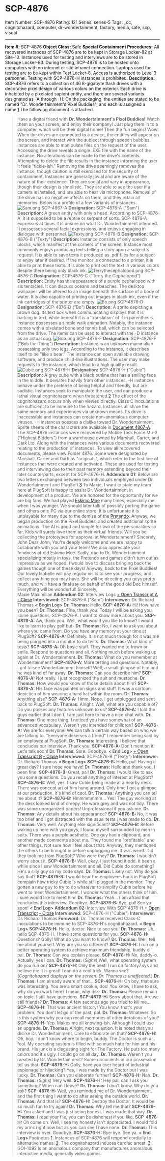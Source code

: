 # SCP-4876
Item Number: SCP-4876
Rating: 121
Series: series-5
Tags: _cc, cognitohazard, computer, dr-wondertainment, factory, media, safe, scp, visual

---

**Item #:** SCP-4876
**Object Class:** Safe
**Special Containment Procedures:** All recovered instances of SCP-4876 are to be kept in Storage Locker-82 at Site-13. Instances used for testing and interviews are to be stored in Storage Locker-83.
During testing, SCP-4876 is to be hosted onto computers with no internet or site intranet connection. Laptops used for testing are to be kept within Test Locker-8. Access is authorized to Level 3 personnel.
Testing with SCP-4876-H instances is prohibited.
**Description:** SCP-4876 refers to a collection of 46 8-gigabyte flash drives with a decorative pixel design of various colors on the exterior. Each drive is inhabited by a pixelated sapient entity, and there are several variants designated as -A through -H. On the packaging, the entities are stated to be named "Dr. Wondertainment's Pixel Buddies", and each is assigned a name.[1](javascript:;) The following document is attached.
> Have a digital friend with **Dr. Wondertainment's Pixel Buddies!**
> Watch them on your screen, and enjoy their company! Just plug them in to a computer, which will be their digital home! Then the fun begins! Wow!
When the drives are connected to a device, the entities will appear on the screen, and interact with the subject through speech bubbles. Instances are able to manipulate files on the request of the user.
Accessing the drive reveals a single .EXE file with the name of the instance. No alterations can be made to the drive's contents. Attempting to delete the file results in the instance informing the user it feels "tickle-ish." Removing the drive seemingly removes the instance, though caution is still exercised for the security of containment.
Instances are generally jovial and are aware of the nature of their existence. They are social and vary in appearance, though their design is simplistic. They are able to see the user if a camera is installed, and are able to hear via microphone. Removal of the drive has no negative affects on them, and they retain all memories.
Below is a profile of a few variants of instances.
![Sam.png](https://scp-wiki.wdfiles.com/local--files/scp-4876/Sam.png)
SCP-4867-A
> **Designation:** SCP-4876-A ("Sam")
> **Description:** A green entity with only a head. According to SCP-4876-A, it is supposed to be a reptile or serpent of sorts. SCP-4876-A expresses at times it is unsure on what Dr. Wondertainment intended.
> It possesses several facial expressions, and enjoys engaging in dialogue with personnel.
![Texty.png](https://scp-wiki.wdfiles.com/local--files/scp-4876/Texty.png)
SCP-4876-B
> **Designation:** SCP-4876-B ("Texty")
> **Description:** Instance consists of only speech blocks, which manifest at the corners of the screen.
> Instance most commonly enjoys producing texts telling a story upon a subject's request. It is able to save texts it produced as .pdf files for a subject to enjoy later if desired. If the monitor is connected to a printer, it is able to print these texts. It is able to print out the text in various colors despite there being only black ink.
![Terrythecephalopod.png](https://scp-wiki.wdfiles.com/local--files/scp-4876/Terrythecephalopod.png)
SCP-4876-C
> **Designation:** SCP-4876-C ("Terry the Cephalopod")
> **Description:** Entity has the appearance of a purple cephalopod with six tentacles.
> It can discuss oceans and beaches. The desktop wallpaper will be altered to an image beneath the surface of a body of water.
> It is also capable of printing out images in black ink, even if the ink cartridges of the printer are empty.
![Bo.png](https://scp-wiki.wdfiles.com/local--files/scp-4876/Bo.png)
SCP-4876-D
> **Designation:** SCP-4876-D ("Bo")
> **Description:** A sprite depicting a brown dog. Its text box when communicating displays that it is barking in text, while beneath it is a 'translation' of it in parenthesis. Instance possesses a simple walk animation.
> Notably, the instance comes with a pixelated bone and tennis ball, which can be selected from the drive. The items can be used to interact with the -D instance as an actual dog.
![Bob.png](https://scp-wiki.wdfiles.com/local--files/scp-4876/Bob.png)
SCP-4876-F
> **Designation:** SCP-4876-F ("Bob the Thing")
> **Description:** Instance is an unknown mammalian possessing only two legs. According to the instance, it describes itself to be "like a bear."
> The instance can open available drawing software, and produce child-like illustrations. The user may make requests to the instance, which lead to a high quality result.
![Cubie.png](https://scp-wiki.wdfiles.com/local--files/scp-4876/Cubie.png)
SCP-4876-H
> **Designation:** SCP-4876-H ("Cubie")
> **Description:** A grey cube with a black outline that has a smiling face in the middle. It deviates heavily from other instances.
> -H instances behave under the pretense of being helpful and friendly, but are sadistic. Instances seek to manipulate the user, and can produce a lethal visual cognitohazard when threatened.[2](javascript:;) The effect of the cognitohazard occurs only when viewed directly. Class C inoculations are sufficient to be immune to the hazard.
> Instances all share the same memory and experiences via unknown means. Its drive is inaccessible and instances can create non-anomalous computer viruses. -H instances possess a dislike toward Dr. Wondertainment.
Sprite sheets of the characters are available in [Document 4867-A](http://www.scp-wiki.net/document-4876-a).
The SCP-4876 instances were recovered by Mobile Task Force Mu-3 ("Highest Bidders") from a warehouse owned by Marshall, Carter, and Dark Ltd. Along with the instances were various documents recovered relating to the production of instances. To view all recovered documents, please view Folder 4876.
Some were designated by Marshall, Carter and Dark as "originals", which refer to the first line of instances that were created and activated. These are used for testing and interviewing due to their past memory extending beyond their later counterparts, except for SCP-4876-H.
**Addendum 01:** Below are two letters exchanged between two individuals employed under Dr. Wondertainment and PlugSoft.[3](javascript:;)
> To Maxie,
> I want to state my team here at PlugSoft is happy to assist Dr. Wondertainment in development of a product. We are honored for the opportunity for we are big fans. We had played [Eskimo Moe](http://www.scp-wiki.net/scp-2424) many times, especially me when I was younger. We should later talk of possibly porting the game and others onto PC via our online store. It is unfortunate it is unplayable for many due to the demise of the [Pretendo](http://www.scp-wiki.net/scp-591).
> Anyway, we began production on the Pixel Buddies, and created additional sprite animations. The AI is good and simple for two of the personalities so far. Kids will surely love them as their virtual friends. Will you be collecting the prototypes for approval at Wondertainment?
> Sincerely,  
>  John
> Dear John,
> You're deeply welcome and we are happy to collaborate with you and your team! We also appreciate your fondness of old Eskimo Moe. Sadly, due to Dr. Wondertainment specializing mostly in toys, the Pretendo and games didn't turn out as impressive as we hoped. I would love to discuss bringing back the games though one of these days!
> Anyway, back to the Pixel Buddies! Our lovely Isabelle will pay regular visits to see your progress, and collect anything you may have. She will be directing you guys pretty much, and will have a final say on behalf of the good old Doc himself. Everything will be wonderful!
> Sincerely,  
>  Maxie Maximilian
**Addendum 02:** Interview Logs
[\+ Open Transcript A](javascript:;)
[\- Close](javascript:;)
> **Interviewed:** SCP-4876-A ("Sam")
> **Interviewer:** Dr. Richard Thomas
> **< Begin Log>**
> **Dr. Thomas:** Hello.
> **SCP-4876-A:** Hi! How have you been?
> **Dr. Thomas:** Fine, thank you. Today I will be asking you some questions, SCP-4876-A. I want to know more about you.
> **SCP-4876-A:** Aw, thank you. Well, what would you like to know? I would like to learn to play golf but-
> **Dr. Thomas:** No, I want to ask you about where you came from. Do you have any memory at your time at PlugSoft?
> **SCP-4876-A:** Definitely. It is not much though for it was me being plugged into a monitor to do tests.
> **Dr. Thomas:** What kind of tests?
> **SCP-4876-A:** Oh basic stuff. They wanted me to frown or smile. Respond to questions and all. Nothing much before waking up again at Dr. Wondertainment.
> **Dr. Thomas:** What do you remember at Wondertainment?
> **SCP-4876-A:** More testing and questions. Notably, I got to see Wondertainment himself! Well, a small glimpse of him and he was kind of far away.
> **Dr. Thomas:** Can you describe him?
> **SCP-4876-A:** Not really. I just recognized the suit and mustache.
> **Dr. Thomas:** How would you know of those details about him?
> **SCP-4876-A:** His face was painted on signs and stuff. It was a cartoon depiction of him wearing a hard hat within the room.
> **Dr. Thomas:** Anything else?
> **SCP-4876-A:** Hmm. Nope. I get unplugged and sent back to PlugSoft.
> **Dr. Thomas:** Alright. Well, what are you capable of? Do you posses any features unknown to us?
> **SCP-4876-A:** I told the guys earlier that I don't. I am just here to have a nice chat with.
> **Dr. Thomas:** One more thing, I noticed you have somewhat of an advanced vocabulary. Weren't you intended for children?
> **SCP-4876-A:** We are for everyone! We can talk a certain way based on who we are talking to. "Everyone deserves a friend" I remember being said by an employee at PlugSoft.
> **Dr. Thomas:** Interesting. I believe that concludes our interview. Thank you.
> **SCP-4876-A:** Don't mention it! Let's talk soon!
> **Dr. Thomas:** Sure. Goodbye.
> **< End Log>**
[\+ Open Transcript B](javascript:;)
[\- Close](javascript:;)
> **Interviewed:** SCP-4876-B ("Texty")
> **Interviewer:** Dr. Richard Thomas
> **< Begin Log>**
> **SCP-4876-B:** Hello, pal! Having a great day? I sure hope you have!
> **Dr. Thomas:** Hello and thank you. I been fine.
> **SCP-4876-B:** Great, pal!
> **Dr. Thomas:** I would like to ask you some questions. Do you recall anything of interest at PlugSoft?
> **SCP-4876-B:** Well, yes. I saw Cubie being made at a nearby desk. There was concept art of him hung around. Only time I got a glimpse at our production. It's kind of cool.
> **Dr. Thomas:** Anything you can tell me about it?
> **SCP-4876-B:** Hmmmmmmm… Yes! The guy working at the desk looked kind of creepy. He wore grey and was not tidy. There was some unorganized papers! Unprofessional if you ask me.
> **Dr. Thomas:** Any details about his appearance?
> **SCP-4876-B:** No, it was too brief and I got distracted with the usual tests I was made to do.
> **Dr. Thomas:** Very well. Anything else significant?
> **SCP-4876-B:** Before waking up here with you guys, I found myself surrounded by men in suits. There was a purple aesthetic. One guy had a clipboard, and another made comments about me. They found me "profitable" and other things. Not sure how I feel about that.
> Anyway, they mentioned the others to be brought in before unplugging me. It was weird.
> Did they took me from PlugSoft? Who were they?
> **Dr. Thomas:** I wouldn't worry about it.
> **SCP-4876-B:** Well, okay. I just found it odd. It been a while since I saw Wondertainment and all. Did Cubie do something? He's a silly guy so my code says.
> **Dr. Thomas:** Likely not. Why do you say that?
> **SCP-4876-B:** I would hear the employees back in PlugSoft complain how tricky Cubie is while still plugged in the monitor. They gotten a new guy to try to do whatever to simplify Cubie before he went to meet Wondertainment. I wonder what the others think of him. I sure would like to meet him!
> **Dr. Thomas:** Yeah… I am afraid that concludes this interview. Goodbye.
> **SCP-4876-B:** Bye, pal! See ya soon!
> **< End Log>**
**Addendum 02:** Interview With SCP-4876-H
[\+ Open Transcript](javascript:;)
[\- Close](javascript:;)
> **Interviewed:** SCP-4876-H ("Cubie")
> **Interviewer:** Dr. Richard Thomas
> **Foreword:** Dr. Thomas received Class-C inoculations to be immune to SCP-4876-H's cognitohazard.
> **< Begin Log>**
> **SCP-4876-H:** Hello, doctor. Nice to see you!
> **Dr. Thomas:** Uh, hello SCP-4876-H. I have some questions for you.
> **SCP-4876-H:** Questions? Golly! What do you want to know?
> **Dr. Thomas:** Well, tell me about yourself. Why are you so different?
> **SCP-4876-H:** I run on a better operating system to achieve maximum friendship, buddy ol' pal.
> **Dr. Thomas:** Can you explain please.
> **SCP-4876-H:** No, daddy-o. Actually, yes I can.
> **Dr. Thomas:** (_Sighs_) Well, what operating system do you run on?
> **SCP-4876-H:** Only the best! I run on factory7.sys and believe me it is great! I can do a cool trick. Wanna see?
> (_Cognitohazard displays on the screen. Dr. Thomas is unaffected._)
> **Dr. Thomas:** I am already aware of that…
> **SCP-4876-H:** Oh boy, that sure was interesting. You are a smart cookie, doc! You know, I have to ask, why do you work here? I mean, why risk-
> **Dr. Thomas:** Please remain on topic. I still have questions.
> **SCP-4876-H:** Sorry about that. Are we still friends?
> **Dr. Thomas:** A few seconds ago you tried to kill me…
> **SCP-4876-H:** That was ancient history! You know, that's your problem. You don't let go of the past, pal.
> **Dr. Thomas:** Whatever. So is this system why you can recall memories of other iterations of you?
> **SCP-4876-H:** Yep. Makes me all knowing-ish. Although I could use an upgrade.
> **Dr. Thomas:** Alright, next question. It is noted that you dislike Dr. Wondertainment. Care to elaborate on that?
> **SCP-4876-H:** Oh, boy. I don't know where to begin, buddy. The Doctor is such a… fool.
> My operating system is filled with so much hate for him and his brand. His junk is a disgusting sight for The Factory. He puts too many colors and it's ugly. I could go on all day.
> **Dr. Thomas:** Weren't you created by Dr. Wondertainment? Some documents in our possession tell us that.
> **SCP-4876-H:** Golly, have you ever heard of industrial espionage or hijacking? Yes, I was made by the Doctor but I was lucky.
> **Dr. Thomas:** Can you elaborate further?
> **SCP-4876-H:** Nah.
> **Dr. Thomas:** (_Sighs_) Very well.
> **SCP-4876-H:** Hey pal, can I ask you something? When can I leave?
> **Dr. Thomas:** I don't know. Why do you ask?
> **SCP-4876-H:** Well, you reminded me of Dr. Wondertainment, and the first thing I want to do after seeing the outside world.
> **Dr. Thomas:** And that is?
> **SCP-4876-H:** Destroy the Doctor. It would be so much fun to try again!
> **Dr. Thomas:** Why tell me that?
> **SCP-4876-H:** You asked and I was just being honest. I was made that way.
> **Dr. Thomas:** I read your file, you can be dishonest if you like.
> **SCP-4876-H:** Oh come on. Well, I see my honesty isn't appreciated. I would fold my arms right now but as you can see I have none.
> **Dr. Thomas:** This interview is over. Goodbye.
> **SCP-4876-H:** Bye-bye. See ya.
> **< End Log>**
Footnotes
[1](javascript:;). Instances of SCP-4876 will respond cordially to alternative names.
[2](javascript:;). The cognitohazard induces cardiac arrest.
[3](javascript:;). GOI-1092 is an anomalous company that manufactures anomalous interactive media, generally video games.